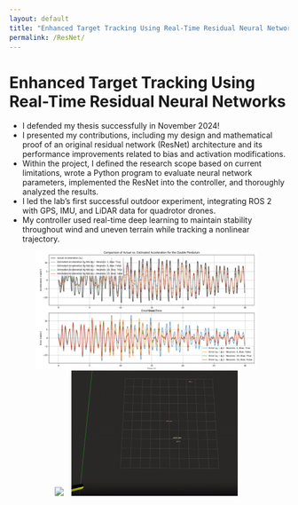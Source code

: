 ```yaml
---
layout: default
title: "Enhanced Target Tracking Using Real-Time Residual Neural Networks"
permalink: /ResNet/
---
```

# Enhanced Target Tracking Using Real-Time Residual Neural Networks

- I defended my thesis successfully in November 2024!
- I presented my contributions, including my design and mathematical proof of an original residual network (ResNet) architecture and its performance improvements related to bias and activation modifications. 
- Within the project, I defined the research scope based on current limitations, wrote a Python program to evaluate neural network parameters, implemented the ResNet into the controller, and thoroughly analyzed the results. 
- I led the lab’s first successful outdoor experiment, integrating ROS 2 with GPS, IMU, and LiDAR data for quadrotor drones. 
- My controller used real-time deep learning to maintain stability throughout wind and uneven terrain while tracking a nonlinear trajectory. 

<div style="text-align: center;">
  <img src="images/Figure_1.png?raw=true" width="400px" style="margin-right: 10px;"/>
</div>
<div style="text-align: center;">
  <img src="images/drone.gif?raw=true" width="300px" style="margin-right: 10px;"/>
  <img src="images/dronesim.gif?raw=true" width="300px" style="margin-right: 10px;"/>
  </div>

